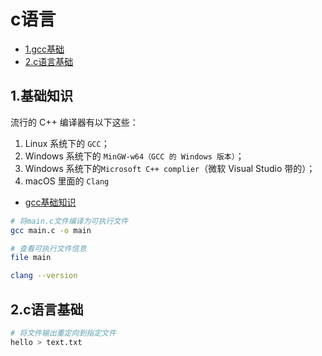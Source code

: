 # c语言

<!-- vim-markdown-toc Marked -->

* [1.gcc基础](#1.gcc基础)
* [2.c语言基础](#2.c语言基础)

<!-- vim-markdown-toc -->

## 1.基础知识

流行的 C++ 编译器有以下这些：

1. Linux 系统下的 `GCC`；
2. Windows 系统下的 `MinGW-w64（GCC 的 Windows 版本）`；
3. Windows 系统下的`Microsoft C++ complier`（微软 Visual Studio 带的）；
4. macOS 里面的 `Clang`

- [gcc基础知识](https://www.cnblogs.com/roverliang/p/11493452.html)

```sh
# 将main.c文件编译为可执行文件
gcc main.c -o main

# 查看可执行文件信息
file main

clang --version
```

## 2.c语言基础

```sh
# 将文件输出重定向到指定文件
hello > text.txt
```
